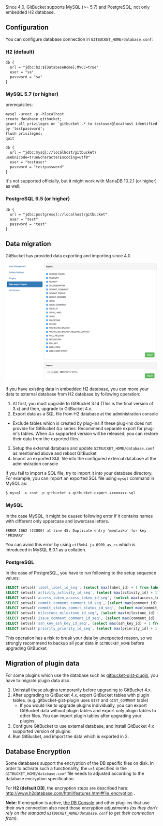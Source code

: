 Since 4.0, GitBucket supports MySQL (>= 5.7) and PostgreSQL, not only embedded H2 database.

## Configuration

You can configure database connection in `GITBUCKET_HOME/database.conf`:

### H2 (default)

```
db {
  url = "jdbc:h2:${DatabaseHome};MVCC=true"
  user = "sa"
  password = "sa"
}
```

### MySQL 5.7 (or higher)
prerequisites:
```
mysql -uroot -p -hlocalhost
create database gitbucket;
grant all privileges on `gitbucket`.* to testuser@localhost identified by 'testpassword';
flush privileges; 
quit
```
```
db {
  url = "jdbc:mysql://localhost/gitbucket?useUnicode=true&characterEncoding=utf8"
  user = "testuser"
  password = "testpassword"
}
```

It's not supported officially, but it might work with MariaDB 10.2.1 (or higher) as well.

### PostgreSQL 9.5 (or higher)

```
db {
  url = "jdbc:postgresql://localhost/gitbucket"
  user = "test"
  password = "test"
}
```

## Data migration

GitBucket has provided data exporting and importing since 4.0.

![Data export and import](database_export.png)

If you have existing data in embedded H2 database, you can move your data to external database from H2 database by following operation:

1. At first, you must upgrade to GitBucket 3.14 (This is the final version of 3.x) and then, upgrade to GitBucket 4.x.
2. Export data as a SQL file from H2 database at the administration console
  - Exclude tables which is created by plug-ins if these plug-ins does not provide for GitBucket 4.x series. Recommend separate export for plug-in's tables. When 4.x supported version will be released, you can restore their data from the exported files.
3. Setup the external database and update `GITBUCKET_HOME/database.conf` as mentioned above and reboot GitBucket
4. Import an exported SQL file into the configured external database at the administration console

If you fail to import a SQL file, try to import it into your database directory. For example, you can import an exported SQL file using `mysql` command in MySQL as:

```
$ mysql -u root -p gitbucket < gitbucket-export-xxxxxxxx.sql
```

### MySQL

In the case MySQL, it might be caused following error if it contains names with different only uppercase and lowercase letters.

```
ERROR 1062 (23000) at line 45: Duplicate entry 'mentaiko' for key 'PRIMARY'
```

You can avoid this error by using `utf8mb4_ja_0900_as_cs` which is introduced in MySQL 8.0.1 as a collation.

### PostgreSQL

In the case of PostgreSQL, you have to run following to the setup sequence values:

```sql
SELECT setval('label_label_id_seq', (select max(label_id) + 1 from label));
SELECT setval('activity_activity_id_seq', (select max(activity_id) + 1 from activity));
SELECT setval('access_token_access_token_id_seq', (select max(access_token_id) + 1 from access_token));
SELECT setval('commit_comment_comment_id_seq', (select max(comment_id) + 1 from commit_comment));
SELECT setval('commit_status_commit_status_id_seq', (select max(commit_status_id) + 1 from commit_status));
SELECT setval('milestone_milestone_id_seq', (select max(milestone_id) + 1 from milestone));
SELECT setval('issue_comment_comment_id_seq', (select max(comment_id) + 1 from issue_comment));
SELECT setval('ssh_key_ssh_key_id_seq', (select max(ssh_key_id) + 1 from ssh_key));
SELECT setval('priority_priority_id_seq', (select max(priority_id) + 1 from priority));
```
This operation has a risk to break your data by unexpected reason, so we strongly recommend to backup all your data in `GITBUCKET_HOME` before upgrading GitBucket.

## Migration of plugin data

For some plugins which use the database such as [gitbucket-gist-plugin](https://github.com/gitbucket/gitbucket-gist-plugin), you have to migrate plugin data also.

1. Uninstall these plugins temporarily before upgrading to GitBucket 4.x.
2. After upgrading to GitBucket 4.x, export GitBucket tables with plugin tables. (e.g. gitbucket-gist-plugin uses `GIST` and `GIST_COMMENT` table)
   - If you would like to upgrade plugins individually, you can export GitBucket data without plugin tables and export only plugin tables to other files. You can import plugin tables after upgrading your plugins.
3. Configure GitBucket to use external database, and install GitBucket 4.x supported version of plugins.
4. Run GitBucket, and import the data which is exported in 2.

## Database Encryption

Some databases support the encryption of the DB specific files on disk. In order to activate such a functionality, the ```url``` specified in the ```GITBUCKET_HOME/database.conf``` file needs to adjusted according to the database encryption specification.

For **H2 (default DB)**, the encryption steps are described here: http://www.h2database.com/html/features.html#file_encryption .

**Note:** If encryption is active, [the DB Console](https://github.com/gitbucket/gitbucket/wiki/Connect-to-H2-database) and other plug-ins that use their own connection also need those encryption adjustments *(as they don't rely on the standard ```GITBUCKET_HOME/database.conf``` to get their connection from)*.